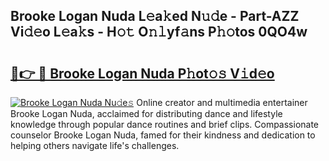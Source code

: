## Brooke Logan Nuda L𝚎a𝚔ed N𝚞𝚍e - Part-AZZ Vi𝚍𝚎o L𝚎a𝚔s - H𝚘𝚝 O𝚗𝚕yf𝚊ns P𝚑𝚘tos 0QO4w

# <h2><a href="http://kfaqus.oniu.top/?m=Brooke+Logan+Nuda">🔗👉 🔴 Brooke Logan Nuda P𝚑ot𝚘𝚜 V𝚒d𝚎o</a></h2>

[![Brooke Logan Nuda Nu𝚍e𝚜](https://i.imgur.com/0qMVB7G.gif)](http://kfaqus.oniu.top/?m=Brooke+Logan+Nuda)
Online creator and multimedia entertainer Brooke Logan Nuda, acclaimed for distributing dance and lifestyle knowledge through popular dance routines and brief clips. Compassionate counselor Brooke Logan Nuda, famed for their kindness and dedication to helping others navigate life's challenges.  
